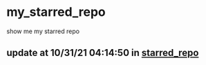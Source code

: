 # my_starred_repo
show me my starred repo

update at 10/31/21 04:14:50 in [starred_repo](./index.html)
---

